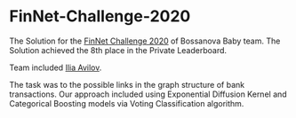 # FinNet-Challenge-2020

The Solution for the <a href="https://job.tochka.com/challenge">FinNet Challenge 2020</a> of Bossanova Baby team. The Solution achieved the 8th place in the Private Leaderboard.

Team included <a href="https://github.com/Iliaavilov">Ilia Avilov</a>.

The task was to the possible links in the graph structure of bank transactions.
Our approach included using Exponential Diffusion Kernel and Categorical Boosting models via Voting Classification algorithm.
